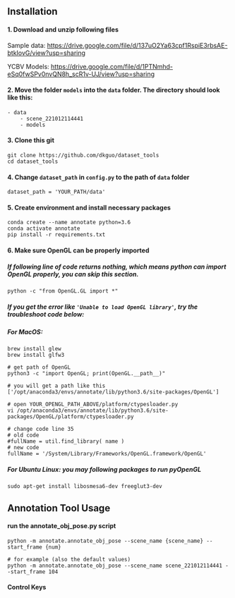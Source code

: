 ## Installation
#### 1. Download and unzip following files
Sample data: https://drive.google.com/file/d/137uO2Ya63cpf1RspiE3rbsAE-btkIovG/view?usp=sharing

YCBV Models: https://drive.google.com/file/d/1PTNmhd-eSq0fwSPv0nvQN8h_scR1v-UJ/view?usp=sharing


#### 2. Move the folder `models` into the `data` folder. The directory should look like this:
```
- data
    - scene_221012114441
    - models
```

#### 3. Clone this git
```
git clone https://github.com/dkguo/dataset_tools
cd dataset_tools
```

#### 4. Change `dataset_path` in `config.py` to the path of `data` folder
```
dataset_path = 'YOUR_PATH/data'
```

#### 5. Create environment and install necessary packages
```
conda create --name annotate python=3.6
conda activate annotate
pip install -r requirements.txt
```

#### 6. Make sure OpenGL can be properly imported
##### If following line of code returns nothing, which means python can import OpenGL properly, you can skip this section.
```
python -c "from OpenGL.GL import *"
```

##### If you get the error like `'Unable to load OpenGL library'`, try the troubleshoot code below:
##### For MacOS:
```
brew install glew
brew install glfw3

# get path of OpenGL
python3 -c "import OpenGL; print(OpenGL.__path__)"

# you will get a path like this
['/opt/anaconda3/envs/annotate/lib/python3.6/site-packages/OpenGL']

# open YOUR_OPENGL_PATH_ABOVE/platform/ctypesloader.py
vi /opt/anaconda3/envs/annotate/lib/python3.6/site-packages/OpenGL/platform/ctypesloader.py

# change code line 35
# old code
#fullName = util.find_library( name )
# new code
fullName = '/System/Library/Frameworks/OpenGL.framework/OpenGL'
```

##### For Ubuntu Linux: you may following packages to run pyOpenGL
```
sudo apt-get install libosmesa6-dev freeglut3-dev
```

## Annotation Tool Usage
#### run the annotate_obj_pose.py script
```
python -m annotate.annotate_obj_pose --scene_name {scene_name} --start_frame {num}

# for example (also the default values)
python -m annotate.annotate_obj_pose --scene_name scene_221012114441 --start_frame 104
```

#### Control Keys

